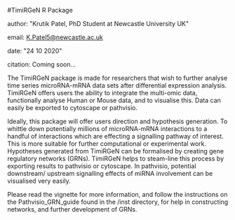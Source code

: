 #TimiRGeN R Package

author: "Krutik Patel, PhD Student at Newcastle University UK"

email: K.Patel5@newcastle.ac.uk

date: "24 10 2020"

citation: Coming soon...

The TimiRGeN package is made for researchers that wish to further analyse time series microRNA-mRNA data sets after differential expression analysis.
TimiRGeN offers users the ability to integrate the multi-omic data, 
functionally analyse Human or Mouse data, and to visualise this. Data can 
easily be exported to cytoscape or pathvisio. 

Ideally, this package will offer users direction and hypothesis generation.
To whittle down potentially millions of microRNA-mRNA interactions to a 
handful of interactions which are effecting a signalling pathway of interest. This is more suitable for further computational or experimental work. Hypotheses generated from TimiRGeN can be formalised by creating
gene regulatory networks (GRNs). TimiRGeN helps to steam-line this process by exporting results to pathvisio or cytoscape. In pathvisio, potential downstream/ upstream signalling effects of miRNA involvement can be visualised very easily. 

Please read the vignette for more information, and follow the instructions on the Pathvisio_GRN_guide found in the /inst directory, for help in constructing networks, and further development of GRNs.
